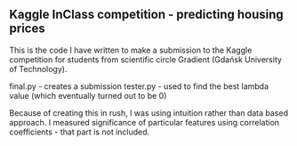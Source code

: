 ## Kaggle InClass competition - predicting housing prices

This is the code I have written to make a submission to the Kaggle competition for students from scientific circle Gradient (Gdańsk University of Technology). 

final.py     - creates a submission
tester.py    - used to find the best lambda value (which eventually turned out to be 0)

Because of creating this in rush, I was using intuition rather than data based approach. I measured significance of particular features using correlation coefficients - that part is not included.